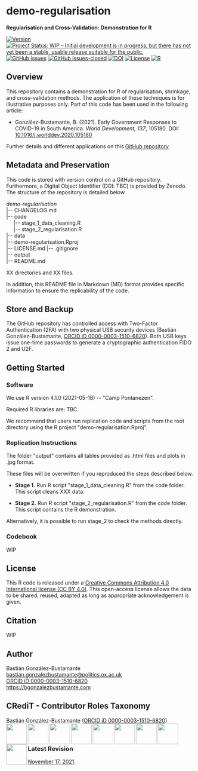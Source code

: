 # demo-regularisation
**Regularisation and Cross-Validation: Demonstration for R**

[![Version](https://img.shields.io/badge/version-v0.3.2-blue.svg)](CHANGELOG.md) [![Project Status: WIP – Initial development is in progress, but there has not yet been a stable, usable release suitable for the public.](https://www.repostatus.org/badges/latest/wip.svg)](STATUS.md) [![GitHub issues](https://img.shields.io/github/issues/bgonzalezbustamante/demo-regularisation.svg)](https://github.com/bgonzalezbustamante/demo-regularisation/issues/) [![GitHub issues-closed](https://img.shields.io/github/issues-closed/bgonzalezbustamante/demo-regularisation.svg)](https://github.com/bgonzalezbustamante/demo-regularisation/issues?q=is%3Aissue+is%3Aclosed) [![DOI](https://img.shields.io/badge/DOI-TBC-blue)](CHANGELOG.md) [![License](https://img.shields.io/badge/license-CC--BY--4.0-black)](LICENSE.md) [![R](https://img.shields.io/badge/made%20with-R%20v4.1.0-1f425f.svg)](https://cran.r-project.org/)

## Overview

This repository contains a demonstration for R of regularisation, shrinkage, and cross-validation methods. The application of these techniques is for illustrative purposes only. Part of this code has been used in the following article:

- González-Bustamante, B. (2021). Early Government Responses to COVID-19 in South America. *World Development, 137*, 105180. DOI: [10.1016/j.worlddev.2020.105180](https://doi.org/10.1016/j.worlddev.2020.105180)

Further details and different applications on this [GitHub repository](https://bgonzalezbustamante.github.io/COVID-19-South-America/).

## Metadata and Preservation

This code is stored with version control on a GitHub repository. Furthermore, a Digital Object Identifier (DOI: TBC) is provided by Zenodo. The structure of the repository is detailed below.

*demo-regularisation* \
|-- CHANGELOG.md \
|-- code \
&nbsp;&nbsp;&nbsp;&nbsp;&nbsp;|-- stage_1_data_cleaning.R \
&nbsp;&nbsp;&nbsp;&nbsp;&nbsp;|-- stage_2_regularisation.R \
|-- data \
|-- demo-regularisation.Rproj \
|-- LICENSE.md
|-- .gitignore \
|-- output \
|-- README.md

XX directories and XX files.

In addition, this README file in Markdown (MD) format provides specific information to ensure the replicability of the code.

## Store and Backup

The GitHub repository has controlled access with Two-Factor Authentication (2FA) with two physical USB security devices (Bastián González-Bustamante, [ORCID iD 0000-0003-1510-6820](https://orcid.org/0000-0003-1510-6820)). Both USB keys issue one-time passwords to generate a cryptographic authentication FIDO 2 and U2F.

## Getting Started

### Software

We use R version 4.1.0 (2021-05-18) -- "Camp Pontanezen".

Required R libraries are: TBC.

We recommend that users run replication code and scripts from the root directory using the R project "demo-regularisation.Rproj".

### Replication Instructions

The folder "output" contains all tables provided as .html files and plots in .jpg format.

These files will be overwritten if you reproduced the steps described below. 

- **Stage 1.** Run R script "stage_1_data_cleaning.R" from the code folder. This script cleans XXX data.

- **Stage 2.** Run R script "stage_2_regularisation.R" from the code folder. This script contains the R demonstration.

Alternatively, it is possible to run stage_2 to check the methods directly. 

### Codebook

WIP

## License

This R code is released under a [Creative Commons Attribution 4.0 International license (CC BY 4.0)](LICENSE.md). This open-access license allows the data to be shared, reused, adapted as long as appropriate acknowledgement is given.

## Citation

WIP

## Author

Bastián González-Bustamante \
bastian.gonzalezbustamante@politics.ox.ac.uk \
[ORCID iD 0000-0003-1510-6820](https://orcid.org/0000-0003-1510-6820) \
https://bgonzalezbustamante.com 

## CRediT - Contributor Roles Taxonomy

Bastián González-Bustamante ([ORCID iD 0000-0003-1510-6820](https://orcid.org/0000-0003-1510-6820)) \
<img src="https://github.com/bgonzalezbustamante/open_research_badges/blob/master/img/badges/conceptualization.png" align="left" width="55" />
<img src="https://github.com/bgonzalezbustamante/open_research_badges/blob/master/img/badges/data_curation.png" align="left" width="55" />
<img src="https://github.com/bgonzalezbustamante/open_research_badges/blob/master/img/badges/formal_analysis.png" align="left" width="55" />
<img src="https://github.com/bgonzalezbustamante/open_research_badges/blob/master/img/badges/methodology.png" align="left" width="55" />
<img src="https://github.com/bgonzalezbustamante/open_research_badges/blob/master/img/badges/project_administration.png" align="left" width="55" />
<img src="https://github.com/bgonzalezbustamante/open_research_badges/blob/master/img/badges/resources.png" align="left" width="55" />
<img src="https://github.com/bgonzalezbustamante/open_research_badges/blob/master/img/badges/computation.png" align="left" width="55" />
<img src="https://github.com/bgonzalezbustamante/open_research_badges/blob/master/img/badges/testing.png" align="left" width="55" />
<img src="https://github.com/bgonzalezbustamante/open_research_badges/blob/master/img/badges/data_visualization.png" align="left" width="55" /> <br /><br />

### Latest Revision

[November 17, 2021](CHANGELOG.md).
